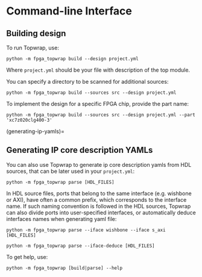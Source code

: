 # Command-line Interface

## Building design

To run Topwrap, use:

```
python -m fpga_topwrap build --design project.yml
```

Where `project.yml` should be your file with description of the top module.

You can specify a directory to be scanned for additional sources:

```
python -m fpga_topwrap build --sources src --design project.yml
```

To implement the design for a specific FPGA chip, provide the part name:

```
python -m fpga_topwrap build --sources src --design project.yml --part 'xc7z020clg400-3'
```

(generating-ip-yamls)=

## Generating IP core description YAMLs

You can also use Topwrap to generate ip core description yamls from HDL sources,
that can be later used in your `project.yml`:

```
python -m fpga_topwrap parse [HDL_FILES]
```

In HDL source files, ports that belong to the same interface (e.g. wishbone or AXI),
have often a common prefix, which corresponds to the interface name. If such naming
convention is followed in the HDL sources, Topwrap can also divide ports into user-specified
interfaces, or automatically deduce interfaces names when generating yaml file:

```
python -m fpga_topwrap parse --iface wishbone --iface s_axi [HDL_FILES]

python -m fpga_topwrap parse --iface-deduce [HDL_FILES]
```

To get help, use:

```
python -m fpga_topwrap [build|parse] --help
```
